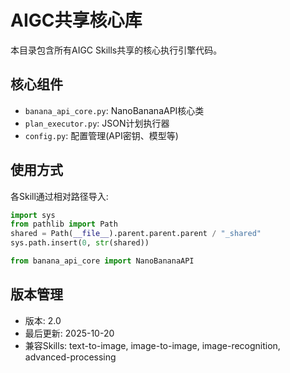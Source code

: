 # AIGC共享核心库

本目录包含所有AIGC Skills共享的核心执行引擎代码。

## 核心组件

- `banana_api_core.py`: NanoBananaAPI核心类
- `plan_executor.py`: JSON计划执行器
- `config.py`: 配置管理(API密钥、模型等)

## 使用方式

各Skill通过相对路径导入:

```python
import sys
from pathlib import Path
shared = Path(__file__).parent.parent.parent / "_shared"
sys.path.insert(0, str(shared))

from banana_api_core import NanoBananaAPI
```

## 版本管理

- 版本: 2.0
- 最后更新: 2025-10-20
- 兼容Skills: text-to-image, image-to-image, image-recognition, advanced-processing
